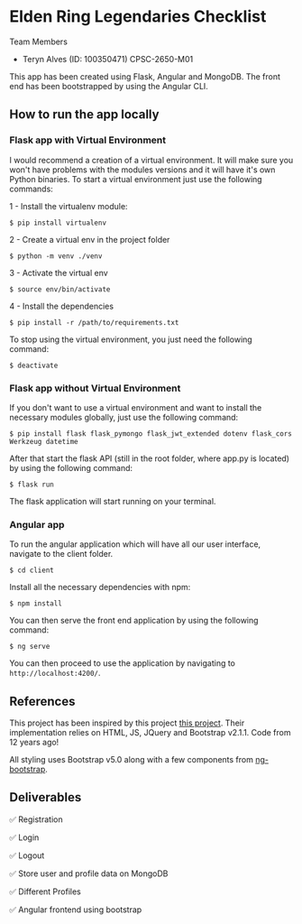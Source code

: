 # Elden Ring Legendaries Checklist

Team Members

- Teryn Alves (ID: 100350471) CPSC-2650-M01

This app has been created using Flask, Angular and MongoDB.
The front end has been bootstrapped by using the Angular CLI.

## How to run the app locally

### Flask app with Virtual Environment

I would recommend a creation of a virtual environment. It will make sure you won't have problems with the modules versions and it will have it's own Python binaries. To start a virtual environment just use the following commands:

1 - Install the virtualenv module:

```
$ pip install virtualenv
```

2 - Create a virtual env in the project folder

```
$ python -m venv ./venv
```

3 - Activate the virtual env

```
$ source env/bin/activate
```

4 - Install the dependencies

```
$ pip install -r /path/to/requirements.txt
```

To stop using the virtual environment, you just need the following command:

```
$ deactivate
```

### Flask app without Virtual Environment

If you don't want to use a virtual environment and want to install the necessary modules globally, just use the following command:

```
$ pip install flask flask_pymongo flask_jwt_extended dotenv flask_cors Werkzeug datetime
```

After that start the flask API (still in the root folder, where app.py is located) by using the following command:

```
$ flask run
```

The flask application will start running on your terminal.

### Angular app

To run the angular application which will have all our user interface, navigate to the client folder.

```
$ cd client
```

Install all the necessary dependencies with npm:

```
$ npm install
```

You can then serve the front end application by using the following command:

```
$ ng serve
```

You can then proceed to use the application by navigating to `http://localhost:4200/`.

## References

This project has been inspired by this project [this project](https://smcnabb.github.io/dark-souls-cheat-sheet/).
Their implementation relies on HTML, JS, JQuery and Bootstrap v2.1.1. Code from 12 years ago!

All styling uses Bootstrap v5.0 along with a few components from [ng-bootstrap](https://ng-bootstrap.github.io/#/home).

## Deliverables

✅ Registration

✅ Login

✅ Logout

✅ Store user and profile data on MongoDB

✅ Different Profiles

✅ Angular frontend using bootstrap

